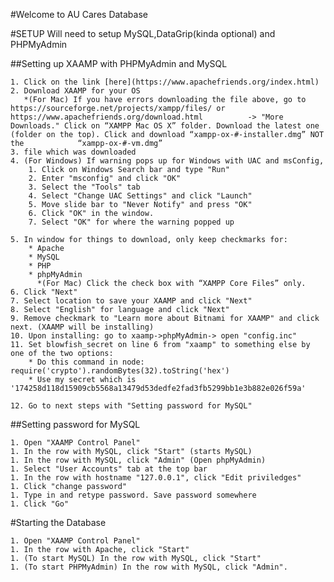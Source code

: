 #Welcome to AU Cares Database

#SETUP
Will need to setup MySQL,DataGrip(kinda optional) and PHPMyAdmin

##Setting up XAAMP with PHPMyAdmin and MySQL

    1. Click on the link [here](https://www.apachefriends.org/index.html)
    2. Download XAAMP for your OS 
       *(For Mac) If you have errors downloading the file above, go to https://sourceforge.net/projects/xampp/files/ or https://www.apachefriends.org/download.html          -> "More Downloads." Click on “XAMPP Mac OS X” folder. Download the latest one (folder on the top). Click and download “xampp-ox-#-installer.dmg” NOT the            “xampp-ox-#-vm.dmg”
    3. file which was downloaded
    4. (For Windows) If warning pops up for Windows with UAC and msConfig,
        1. Click on Windows Search bar and type "Run"
        2. Enter "msconfig" and click "OK"
        3. Select the "Tools" tab
        4. Select "Change UAC Settings" and click "Launch"
        5. Move slide bar to "Never Notify" and press "OK"
        6. Click "OK" in the window.
        7. Select "OK" for where the warning popped up
    
    5. In window for things to download, only keep checkmarks for:
        * Apache
        * MySQL
        * PHP
        * phpMyAdmin
          *(For Mac) Click the check box with “XAMPP Core Files” only. 
    6. Click "Next"
    7. Select location to save your XAAMP and click "Next"
    8. Select "English" for language and click "Next"
    9. Remove checkmark to "Learn more about Bitnami for XAAMP" and click next. (XAAMP will be installing)
    10. Upon installing: go to xaamp->phpMyAdmin-> open "config.inc"
    11. Set blowfish_secret on line 6 from "xaamp" to something else by one of the two options:
        * Do this command in node: require('crypto').randomBytes(32).toString('hex')
        * Use my secret which is '174258d118d15909cb5568a13479d53dedfe2fad3fb5299bb1e3b882e026f59a'
    
    12. Go to next steps with "Setting password for MySQL"


##Setting password for MySQL

    1. Open "XAAMP Control Panel"
    1. In the row with MySQL, click "Start" (starts MySQL)
    1. In the row with MySQL, click "Admin" (Open phpMyAdmin)
    1. Select "User Accounts" tab at the top bar
    1. In the row with hostname "127.0.0.1", click "Edit priviledges"
    1. Click "change password"
    1. Type in and retype password. Save password somewhere
    1. Click "Go"

#Starting the Database

    1. Open "XAAMP Control Panel"
    1. In the row with Apache, click "Start"
    1. (To start MySQL) In the row with MySQL, click "Start"
    1. (To start PHPMyAdmin) In the row with MySQL, click "Admin".


